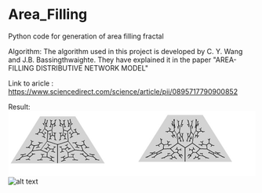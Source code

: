 # Area_Filling
Python code for generation of area filling fractal

Algorithm: 
The algorithm used in this project is developed by C. Y. Wang and J.B. Bassingthwaighte. They have explained it in the paper "AREA-FILLING DISTRIBUTIVE NETWORK MODEL"

Link to aricle : https://www.sciencedirect.com/science/article/pii/0895717790900852

Result:
![alt text](https://github.com/irushikesh/Area_Filling/blob/master/Area_fiiling_image_1.jpg)
![alt text](https://github.com/irushikesh/Area_Filling/blob/master/Area_fiiling_image_2.jpg)
